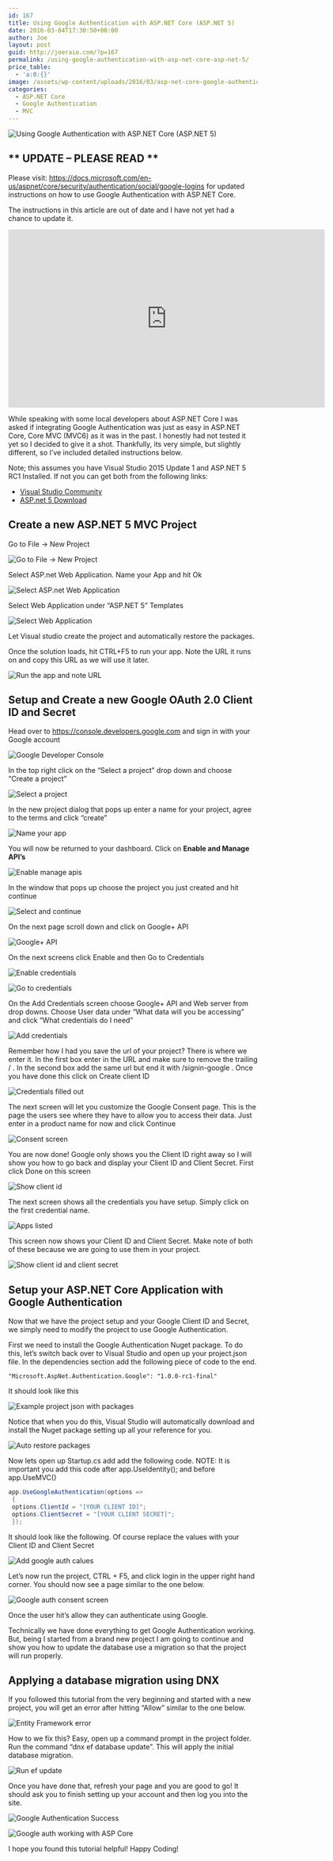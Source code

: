 ```yaml
---
id: 167
title: Using Google Authentication with ASP.NET Core (ASP.NET 5)
date: 2016-03-04T17:30:50+00:00
author: Joe
layout: post
guid: http://joeraio.com/?p=167
permalink: /using-google-authentication-with-asp-net-core-asp-net-5/
price_table:
  - 'a:0:{}'
image: /assets/wp-content/uploads/2016/03/asp-net-core-google-authentication-mvc-ef.png
categories:
  - ASP.NET Core
  - Google Authentication
  - MVC
---
```

![Using Google Authentication with ASP.NET Core (ASP.NET 5)](/assets/wp-content/uploads/2016/03/asp-net-core-google-authentication-mvc-ef.png)

## **\*\* UPDATE &#8211; PLEASE READ \*\***

Please visit: <https://docs.microsoft.com/en-us/aspnet/core/security/authentication/social/google-logins> for updated instructions on how to use Google Authentication with ASP.NET Core.

The instructions in this article are out of date and I have not yet had a chance to update it.

<iframe src="https://channel9.msdn.com/Blogs/raw-tech/Google-Authentication-with-ASPNET-Core-ASPNET-5/player" width="640" height="360" allowFullScreen frameBorder="0"></iframe>

While speaking with some local developers about ASP.NET Core I was asked if integrating Google Authentication was just as easy in ASP.NET Core, Core MVC (MVC6) as it was in the past. I honestly had not tested it yet so I decided to give it a shot. Thankfully, its very simple, but slightly different, so I&#8217;ve included detailed instructions below.

Note; this assumes you have Visual Studio 2015 Update 1 and ASP.NET 5 RC1 Installed. If not you can get both from the following links:

* [Visual Studio Community](https://www.visualstudio.com/)
* [ASP.net 5 Download](https://get.asp.net/)

## Create a new ASP.NET 5 MVC Project

Go to File -> New Project

![Go to File -> New Project](/assets/wp-content/uploads/2016/03/1-vs-2015-new-project.png)

Select ASP.net Web Application. Name your App and hit Ok

![Select ASP.net Web Application](/assets/wp-content/uploads/2016/03/2-Web-Application-Name.png)

Select Web Application under &#8220;ASP.NET 5&#8221; Templates

![Select Web Application](/assets/wp-content/uploads/2016/03/3-select-asp-net-5-web-application.png)

Let Visual studio create the project and automatically restore the packages.

Once the solution loads, hit CTRL+F5 to run your app. Note the URL it runs on and copy this URL as we will use it later.

![Run the app and note URL](/assets/wp-content/uploads/2016/03/4-run-project-to-get-url.png)

## Setup and Create a new Google OAuth 2.0 Client ID and Secret

Head over to <https://console.developers.google.com> and sign in with your Google account

![Google Developer Console](/assets/wp-content/uploads/2016/03/05-google-developer-console-home.png)

In the top right click on the &#8220;Select a project&#8221; drop down and choose &#8220;Create a project&#8221;

![Select a project](/assets/wp-content/uploads/2016/03/06-google-developer-console-create-project.png)

In the new project dialog that pops up enter a name for your project, agree to the terms and click &#8220;create&#8221;

![Name your app](/assets/wp-content/uploads/2016/03/07-google-developer-console-name-app.png)

You will now be returned to your dashboard. Click on **Enable and Manage API&#8217;s**

![Enable manage apis](/assets/wp-content/uploads/2016/03/08-enable-manage-apis.png)

In the window that pops up choose the project you just created and hit continue

![Select and continue](/assets/wp-content/uploads/2016/03/09-google-select-project.png)

On the next page scroll down and click on Google+ API

![Google+ API](/assets/wp-content/uploads/2016/03/10-select-google-plus-api.png)

On the next screens click Enable and then Go to Credentials

![Enable credentials](/assets/wp-content/uploads/2016/03/11-select-enable.png)

![Go to credentials](/assets/wp-content/uploads/2016/03/12-goto-credentials.png)

On the Add Credentials screen choose Google+ API and Web server from drop downs. Choose User data under &#8220;What data will you be accessing&#8221; and click &#8220;What credentials do I need&#8221;

![Add credentials](/assets/wp-content/uploads/2016/03/13-add-credentials.png)

Remember how I had you save the url of your project? There is where we enter it. In the first box enter in the URL and make sure to remove the trailing / . In the second box add the same url but end it with /signin-google . Once you have done this click on Create client ID

![Credentials filled out](/assets/wp-content/uploads/2016/03/14-add-credentials-filled-out.png)

The next screen will let you customize the Google Consent page. This is the page the users see where they have to allow you to access their data. Just enter in a product name for now and click Continue

![Consent screen](/assets/wp-content/uploads/2016/03/15-consent-screen.png)

You are now done! Google only shows you the Client ID right away so I will show you how to go back and display your Client ID and Client Secret. First click Done on this screen

![Show client id](/assets/wp-content/uploads/2016/03/16-done-shows-clientid.png)

The next screen shows all the credentials you have setup. Simply click on the first credential name.

![Apps listed](/assets/wp-content/uploads/2016/03/17-apps-listed.png)

This screen now shows your Client ID and Client Secret. Make note of both of these because we are going to use them in your project.

![Show client id and client secret](/assets/wp-content/uploads/2016/03/18-google-dev-console-shows-clientid-clientsecret.png)

## Setup your ASP.NET Core Application with Google Authentication

Now that we have the project setup and your Google Client ID and Secret, we simply need to modify the project to use Google Authentication.

First we need to install the Google Authentication Nuget package. To do this, let&#8217;s switch back over to Visual Studio and open up your project.json file. In the dependencies section add the following piece of code to the end.

```
"Microsoft.AspNet.Authentication.Google": "1.0.0-rc1-final"
```

It should look like this

![Example project json with packages](/assets/wp-content/uploads/2016/03/19-add-google-authentication-package-project-json.png)

Notice that when you do this, Visual Studio will automatically download and install the Nuget package setting up all your reference for you.

![Auto restore packages](/assets/wp-content/uploads/2016/03/20-nuget-auto-restores-package.png)

Now lets open up Startup.cs add add the following code. NOTE: It is important you add this code after app.UseIdentity(); and before app.UseMVC()

```c#
app.UseGoogleAuthentication(options =>
 {
 options.ClientId = "[YOUR CLIENT ID]";
 options.ClientSecret = "[YOUR CLIENT SECRET]";
 });
```

It should look like the following. Of course replace the values with your Client ID and Client Secret

![Add google auth calues](/assets/wp-content/uploads/2016/03/21-edit-startup-add-google-auth.png)

Let&#8217;s now run the project, CTRL + F5, and click login in the upper right hand corner. You should now see a page similar to the one below.

![Google auth consent screen](/assets/wp-content/uploads/2016/03/23-google-auth-consent-screen.png)

Once the user hit&#8217;s allow they can authenticate using Google.

Technically we have done everything to get Google Authentication working. But, being I started from a brand new project I am going to continue and show you how to update the database use a migration so that the project will run properly.

## Applying a database migration using DNX

If you followed this tutorial from the very beginning and started with a new project, you will get an error after hitting &#8220;Allow&#8221; similar to the one below.

![Entity Framework error](/assets/wp-content/uploads/2016/03/24-ef-error.png)

How to we fix this? Easy, open up a command prompt in the project folder. Run the command &#8220;dnx ef database update&#8221;. This will apply the initial database migration.

![Run ef update](/assets/wp-content/uploads/2016/03/26-dnx-ef-update.png)

Once you have done that, refresh your page and you are good to go! It should ask you to finish setting up your account and then log you into the site.

![Google Authentication Success](/assets/wp-content/uploads/2016/03/27-authentication-success.png)

![Google auth working with ASP Core](/assets/wp-content/uploads/2016/03/28-success-google-auth-works-asp-core.png)

I hope you found this tutorial helpful! Happy Coding!